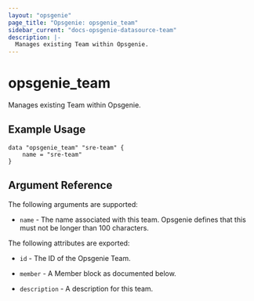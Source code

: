 ```yaml
---
layout: "opsgenie"
page_title: "Opsgenie: opsgenie_team"
sidebar_current: "docs-opsgenie-datasource-team"
description: |-
  Manages existing Team within Opsgenie.
---
```


# opsgenie\_team

Manages existing Team within Opsgenie.

## Example Usage

```hcl
data "opsgenie_team" "sre-team" {
    name = "sre-team"
}

```

## Argument Reference

The following arguments are supported:

* `name` - The name associated with this team. Opsgenie defines that this must not be longer than 100 characters.

The following attributes are exported:

* `id` - The ID of the Opsgenie Team.

* `member` - A Member block as documented below.

* `description` - A description for this team.
